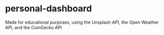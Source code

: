 # personal-dashboard
Made for educational purposes, using the Unsplash API, the Open Weather API, and the CoinGecko API
